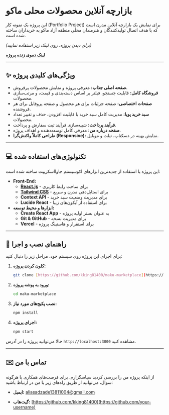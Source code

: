 # بازارچه آنلاین محصولات محلی ماکو

این پروژه یک نمونه کار (Portfolio Project) برای نمایش یک بازارچه آنلاین مدرن است که با هدف اتصال تولیدکنندگان و هنرمندان محلی منطقه آزاد ماکو به خریداران ساخته شده است.


*(برای دیدن پروژه، روی لینک زیر استفاده نمایید)*

**[لینک دموی زنده پروژه](https://kking81400.github.io/maku-marketplace/)**

---

## :sparkles: ویژگی‌های کلیدی پروژه

* **صفحه اصلی جذاب:** معرفی پروژه و نمایش محصولات پرفروش.
* **فروشگاه کامل:** قابلیت جستجو، فیلتر بر اساس دسته‌بندی و قیمت، و مرتب‌سازی محصولات.
* **صفحات اختصاصی:** صفحه جزئیات برای هر محصول و صفحه پروفایل برای هر فروشنده.
* **سبد خرید پویا:** مدیریت کامل سبد خرید با قابلیت افزودن، حذف و تغییر تعداد محصولات.
* **فرآیند پرداخت:** شبیه‌سازی فرآیند ثبت سفارش و پرداخت.
* **صفحه درباره من:** معرفی کامل توسعه‌دهنده و اهداف پروژه.
* **طراحی کاملاً واکنش‌گرا (Responsive):** نمایش بهینه در دسکتاپ، تبلت و موبایل.

---

## :computer: تکنولوژی‌های استفاده شده

این پروژه با استفاده از جدیدترین ابزارهای اکوسیستم جاوااسکریپت ساخته شده است:

* **Front-End:**
    * [**React.js**](https://reactjs.org/) - برای ساخت رابط کاربری
    * [**Tailwind CSS**](https://tailwindcss.com/) - برای استایل‌دهی مدرن و سریع
    * **Context API** - برای مدیریت وضعیت سبد خرید
    * **Lucide React** - برای استفاده از آیکون‌های زیبا
* **ابزارها و محیط توسعه:**
    * **Create React App** - به عنوان بستر اولیه پروژه
    * **Git & GitHub** - برای مدیریت نسخه
    * **Vercel** - برای استقرار و هاستینگ پروژه

---

## :rocket: راهنمای نصب و اجرا

برای اجرای این پروژه روی سیستم خود، مراحل زیر را دنبال کنید:

1.  **کلون کردن پروژه:**
    ```bash
    git clone [https://github.com/kking81400/maku-marketplace](https://github.com/kking81400/maku-marketplace)
    ```

2.  **ورود به پوشه پروژه:**
    ```bash
    cd maku-marketplace
    ```

3.  **نصب پکیج‌های مورد نیاز:**
    ```bash
    npm install
    ```

4.  **اجرای پروژه:**
    ```bash
    npm start
    ```

حالا می‌توانید پروژه را در آدرس `http://localhost:3000` مشاهده کنید.

---

## :envelope: تماس با من

از اینکه پروژه من را بررسی کردید سپاسگزارم. برای فرصت‌های همکاری یا هرگونه سوال، می‌توانید از طریق راه‌های زیر با من در ارتباط باشید:

* **ایمیل:** aliasadzade13811004@gmail.com

* **گیت‌هاب:** [https://github.com/kking81400](https://github.com/your-username)

